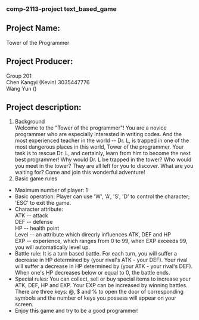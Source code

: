### comp-2113-project text_based_game 
## Project Name: 
  Tower of the Programmer
## Project Producer: 
   Group 201  
   Chen Kangyi (Kevin) 3035447776   
   Wang Yun ()  
## Project description: 
1. Background  
Welcome to the "Tower of the programmer"! You are a novice programmer who are especially interested in writing codes. And the most experienced teacher in the world -- Dr. L, is trapped in one of the most dangerous places in this world, Tower of the programmer. Your task is to rescue Dr. L, and certainly, learn from him to become the next best programmer! Why would Dr. L be trapped in the tower? Who would you meet in the tower? They are all left for you to discover. What are you waiting for? Come and join this wonderful adventure!  
2. Basic game rules  
 * Maximum number of player: 1  
 * Basic operation: Player can use 'W', 'A', 'S', 'D' to control the character; 'ESC' to exit the game.   
 * Character attribute:   
    ATK -- attack  
    DEF -- defense  
    HP -- health point  
    Level -- an attribute which direcrly influences ATK, DEF and HP  
    EXP -- experience, which ranges from 0 to 99, when EXP exceeds 99, you will automatically level up.  
 * Battle rule: It is a turn based battle. For each turn, you will suffer a decrease in HP determined by (your rival's ATK - your DEF). Your rival will suffer a decrease in HP determined by (your ATK - your rival's DEF). When one's HP decreases below or equal to 0, the battle ends.  
 * Special rules: You can collect, sell or buy special items to increase your ATK, DEF, HP and EXP. Your EXP can be increased by winning battles. There are three keys: @, $ and % to open the door of corresponding symbols and the number of keys you possess will appear on your screen.  
 * Enjoy this game and try to be a good programmer!  

  
  

